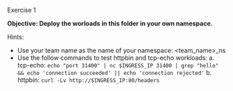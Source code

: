 Exercise 1

**Objective: Deploy the worloads in this folder in your own namespace.**

Hints:
* Use your team name as the name of your namespace: <team_name>_ns
* Use the follow commands to test httpbin and tcp-echo workloads:
a. tcp-echo: `echo "port 31400" | nc $INGRESS_IP 31400 | grep "hello" && echo 'connection succeeded' || echo 'connection rejected'`
b. httpbin: `curl -Lv http://$INGRESS_IP:80/headers`


